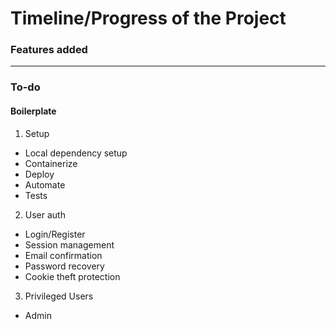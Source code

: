 # Timeline/Progress of the Project

### Features added

---
### To-do
#### Boilerplate
1. Setup
 *  Local dependency setup
 *  Containerize
 *  Deploy
 *  Automate
 *  Tests
2. User auth
 *  Login/Register
 *  Session management
 *  Email confirmation
 *  Password recovery
 *  Cookie theft protection
3. Privileged Users
 *  Admin
